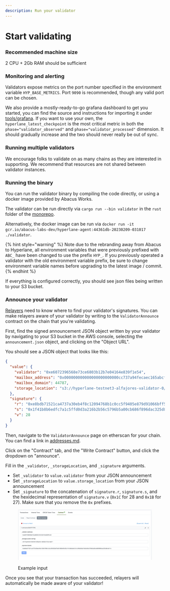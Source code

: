 ```yaml
---
description: Run your validator
---
```


# Start validating

### Recommended machine size

2 CPU + 2Gb RAM should be sufficient

### Monitoring and alerting

Validators expose metrics on the port number specified in the environment variable `HYP_BASE_METRICS`. Port `9090` is recommended, though any valid port can be chosen.

We also provide a mostly-ready-to-go grafana dashboard to get you started, you can find the source and instructions for importing it under [tools/grafana](https://github.com/hyperlane-xyz/hyperlane-monorepo/tree/main/tools/grafana). If you want to use your own, the `hyperlane_latest_checkpoint` is the most critical metric in both the `phase="validator_observed"` and `phase="validator_processed"` dimension. It should gradually increase and the two should never really be out of sync.

### Running multiple validators

We encourage folks to validate on as many chains as they are interested in supporting. We recommend that resources are not shared between validator instances.&#x20;

### Running the binary

You can run the validator binary by compiling the code directly, or using a docker image provided by Abacus Works.

The validator can be run directly via  `cargo run --bin validator` in the `rust` folder of the [monorepo](https://github.com/hyperlane-xyz/hyperlane-monorepo).

Alternatively, the docker image can be run via `docker run -it gcr.io/abacus-labs-dev/hyperlane-agent:44361db-20230209-031017 ./validator`.

{% hint style="warning" %}
Note due to the rebranding away from Abacus to Hyperlane, all environment variables that were previously prefixed with `ABC_` have been changed to use the prefix `HYP_`. If you previously operated a validator with the old environment variable prefix, be sure to change environment variable names before upgrading to the latest image / commit.
{% endhint %}

If everything is configured correctly, you should see json files being written to your S3 bucket.

### Announce your validator

[Relayers](../../protocol/agents/relayer.md) need to know where to find your validator's signatures. You can make relayers aware of your validator by writing to the `ValidatorAnnounce` contract on the chain that you're validating.

First, find the signed announcement JSON object written by your validator by navigating to your S3 bucket in the AWS console, selecting the `announcement.json` object, and clicking on the "Object URL".

You should see a JSON object that looks like this:

```json
{
  "value": {
    "validator": "0xe6072396568e73ce6803b12b7e04164e839f1e54",
    "mailbox_address": "0x000000000000000000000000cc737a94fecaec165abcf12ded095bb13f037685",
    "mailbox_domain": 44787,
    "storage_location": "s3://hyperlane-testnet3-alfajores-validator-0/us-east-1"
  },
  "signature": {
    "r": "0xe8bdb71521ca4737a30eb4f8c12094768b1c0cc5f9405e879d91066bff5cf02c",
    "s": "0x1f41b8b6edfc7a1c5ffd0d3a216b2b56c5796b5a00cb686f896dac325d8cfa61",
    "v": 28
  }
}
```

Then, navigate to the `ValidatorAnnounce` page on etherscan for your chain. You can find a link in [addresses.md](../../resources/addresses.md "mention").

Click on the "Contract" tab, and the "Write Contract" button, and click the dropdown on "announce".

Fill in the `_validator`, `_storageLocation`, and `_signature` arguments.

* Set `_validator` to `value.validator` from your JSON announcement
* Set `_storageLocation` to `value.storage_location` from your JSON announcement
* Set `_signature` to the concatenation of `signature.r`, `signature.s`, and the hexidecimal representation of `signature.v` (`0x1C` for 28 and `0x1B` for 27). Make sure that you remove the `0x` prefixes.

<figure><img src="../../.gitbook/assets/Screen Shot 2023-01-30 at 4.30.00 PM.png" alt=""><figcaption><p>Example input</p></figcaption></figure>

Once you see that your transaction has succeeded, relayers will automatically be made aware of your validator!&#x20;

